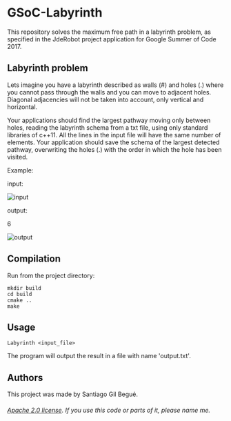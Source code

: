 # GSoC-Labyrinth
This repository solves the maximum free path in a labyrinth problem, as specified in the JdeRobot project application for Google Summer of Code 2017.

## Labyrinth problem
Lets imagine you have a labyrinth described as walls (#) and holes (.) where you cannot
pass through the walls and you can move to adjacent holes. Diagonal adjacencies will
not be taken into account, only vertical and horizontal.

Your applications should find the largest pathway moving only between holes, reading
the labyrinth schema from a txt file, using only standard libraries of c++11. All the lines in
the input file will have the same number of elements. Your application should save the
schema of the largest detected pathway, overwriting the holes (.) with the order in which
the hole has been visited.

Example:

input:

![input](http://i.imgur.com/nMoZOXH.png)

output:

6

![output](http://i.imgur.com/FM3eSt1.png)

## Compilation
Run from the project directory:

```
mkdir build
cd build
cmake ..
make
```
## Usage

```
Labyrinth <input_file>
```

The program will output the result in a file with name 'output.txt'.

## Authors
This project was made by Santiago Gil Begué.

###### [Apache 2.0 license](https://raw.githubusercontent.com/Santi-7/GSoC-Labyrinth/master/LICENSE). If you use this code or parts of it, please name me.
